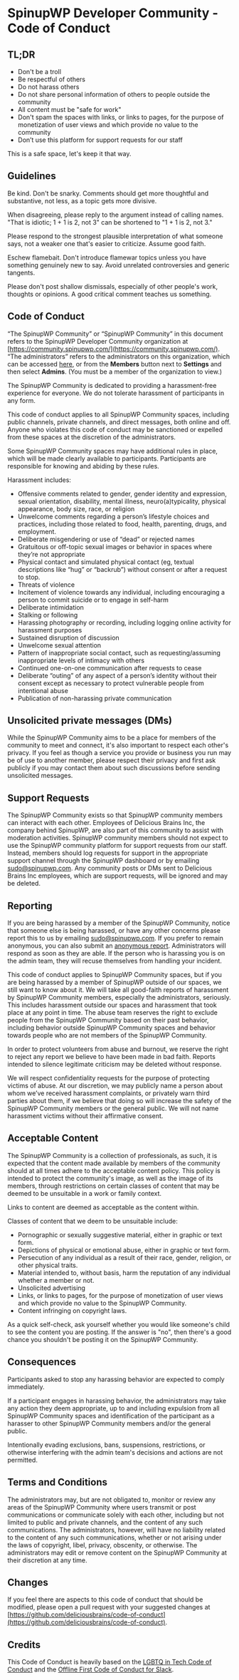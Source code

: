 # SpinupWP Developer Community - Code of Conduct

## TL;DR

* Don't be a troll
* Be respectful of others
* Do not harass others
* Do not share personal information of others to people outside the community
* All content must be "safe for work"
* Don't spam the spaces with links, or links to pages, for the purpose of monetization of user views and which provide no value to the community
* Don’t use this platform for support requests for our staff

This is a safe space, let's keep it that way.

## Guidelines

Be kind. Don't be snarky. Comments should get more thoughtful and substantive, not less, as a topic gets more divisive.

When disagreeing, please reply to the argument instead of calling names. "That is idiotic; 1 + 1 is 2, not 3" can be shortened to "1 + 1 is 2, not 3."

Please respond to the strongest plausible interpretation of what someone says, not a weaker one that's easier to criticize. Assume good faith.

Eschew flamebait. Don't introduce flamewar topics unless you have something genuinely new to say. Avoid unrelated controversies and generic tangents.

Please don't post shallow dismissals, especially of other people's work, thoughts or opinions. A good critical comment teaches us something.

## Code of Conduct

“The SpinupWP Community” or “SpinupWP Community” in this document refers to the SpinupWP Developer Community organization at [https://community.spinupwp.com/](https://community.spinupwp.com/). “The administrators” refers to the administrators on this organization, which can be accessed [here](https://community.spinupwp.com/members?active=admins), or from the **Members** button next to **Settings** and then select **Admins**. (You must be a member of the organization to view.)

The SpinupWP Community is dedicated to providing a harassment-free experience for everyone. We do not tolerate harassment of participants in any form.

This code of conduct applies to all SpinupWP Community spaces, including public channels, private channels, and direct messages, both online and off. Anyone who violates this code of conduct may be sanctioned or expelled from these spaces at the discretion of the administrators.

Some SpinupWP Community spaces may have additional rules in place, which will be made clearly available to participants. Participants are responsible for knowing and abiding by these rules.

Harassment includes:

* Offensive comments related to gender, gender identity and expression, sexual orientation, disability, mental illness, neuro(a)typicality, physical appearance, body size, race, or religion
* Unwelcome comments regarding a person’s lifestyle choices and practices, including those related to food, health, parenting, drugs, and employment.
* Deliberate misgendering or use of “dead” or rejected names
* Gratuitous or off-topic sexual images or behavior in spaces where they’re not appropriate
* Physical contact and simulated physical contact (eg, textual descriptions like “hug” or “backrub”) without consent or after a request to stop.
* Threats of violence
* Incitement of violence towards any individual, including encouraging a person to commit suicide or to engage in self-harm
* Deliberate intimidation
* Stalking or following
* Harassing photography or recording, including logging online activity for harassment purposes
* Sustained disruption of discussion
* Unwelcome sexual attention
* Pattern of inappropriate social contact, such as requesting/assuming inappropriate levels of intimacy with others
* Continued one-on-one communication after requests to cease
* Deliberate “outing” of any aspect of a person’s identity without their consent except as necessary to protect vulnerable people from intentional abuse
* Publication of non-harassing private communication

## Unsolicited private messages (DMs)

While the SpinupWP Community aims to be a place for members of the community to meet and connect, it's also important to respect each other's privacy. If you feel as though a service you provide or business you run may be of use to another member, please respect their privacy and first ask publicly if you may contact them about such discussions before sending unsolicited messages.

## Support Requests

The SpinupWP Community exists so that SpinupWP community members can interact with each other. Employees of Delicious Brains Inc, the company behind SpinupWP, are also part of this community to assist with moderation activities. SpinupWP community members should not expect to use the SpinupWP community platform for support requests from our staff. Instead, members should log requests for support in the appropriate support channel through the SpinupWP dashboard or by emailing sudo@spinupwp.com. Any community posts or DMs sent to Delicious Brains Inc employees, which are support requests, will be ignored and may be deleted.

## Reporting

If you are being harassed by a member of the SpinupWP Community, notice that someone else is being harassed, or have any other concerns please report this to us by emailing sudo@spinupwp.com. If you prefer to remain anonymous, you can also submit an [anonymous report](https://spinupwp.com/community-report). Administrators will respond as soon as they are able. If the person who is harassing you is on the admin team, they will recuse themselves from handling your incident.

This code of conduct applies to SpinupWP Community spaces, but if you are being harassed by a member of SpinupWP outside of our spaces, we still want to know about it. We will take all good-faith reports of harassment by SpinupWP Community members, especially the administrators, seriously. This includes harassment outside our spaces and harassment that took place at any point in time. The abuse team reserves the right to exclude people from the SpinupWP Community based on their past behavior, including behavior outside SpinupWP Community spaces and behavior towards people who are not members of the SpinupWP Community.

In order to protect volunteers from abuse and burnout, we reserve the right to reject any report we believe to have been made in bad faith. Reports intended to silence legitimate criticism may be deleted without response.

We will respect confidentiality requests for the purpose of protecting victims of abuse. At our discretion, we may publicly name a person about whom we’ve received harassment complaints, or privately warn third parties about them, if we believe that doing so will increase the safety of the SpinupWP Community members or the general public. We will not name harassment victims without their affirmative consent.

## Acceptable Content

The SpinupWP Community is a collection of professionals, as such, it is expected that the content made available by members of the community should at all times adhere to the acceptable content policy. This policy is intended to protect the community's image, as well as the image of its members, through restrictions on certain classes of content that may be deemed to be unsuitable in a work or family context.

Links to content are deemed as acceptable as the content within.

Classes of content that we deem to be unsuitable include:

- Pornographic or sexually suggestive material, either in graphic or text form.
- Depictions of physical or emotional abuse, either in graphic or text form.
- Persecution of any individual as a result of their race, gender, religion, or other physical traits.
- Material intended to, without basis, harm the reputation of any individual whether a member or not.
- Unsolicited advertising
- Links, or links to pages, for the purpose of monetization of user views and which provide no value to the SpinupWP Community.
- Content infringing on copyright laws.

As a quick self-check, ask yourself whether you would like someone's child to see the content you are posting. If the answer is "no", then there's a good chance you shouldn't be posting it on the SpinupWP Community.

## Consequences

Participants asked to stop any harassing behavior are expected to comply immediately.

If a participant engages in harassing behavior, the administrators may take any action they deem appropriate, up to and including expulsion from all SpinupWP Community spaces and identification of the participant as a harasser to other SpinupWP Community members and/or the general public.

Intentionally evading exclusions, bans, suspensions, restrictions, or otherwise interfering with the admin team's decisions and actions are not permitted.

## Terms and Conditions

The administrators may, but are not obligated to, monitor or review any areas of the SpinupWP Community where users transmit or post communications or communicate solely with each other, including but not limited to public and private channels, and the content of any such communications. The administrators, however, will have no liability related to the content of any such communications, whether or not arising under the laws of copyright, libel, privacy, obscenity, or otherwise. The administrators may edit or remove content on the SpinupWP Community at their discretion at any time.

## Changes

If you feel there are aspects to this code of conduct that should be modified, please open a pull request with your suggested changes at [https://github.com/deliciousbrains/code-of-conduct](https://github.com/deliciousbrains/code-of-conduct).

## Credits

This Code of Conduct is heavily based on the [LGBTQ in Tech Code of Conduct](http://lgbtq.technology/coc.html) and the [Offline First Code of Conduct for Slack](http://offlinefirst.org/code-of-conduct/).
